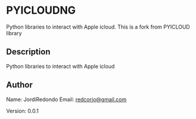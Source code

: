 
# PYICLOUDNG

Python libraries to interact with Apple icloud. This is a fork from PYICLOUD library 

## Description 

Python libraries to interact with Apple icloud 

## Author


Name: JordiRedondo 
Email: redcorjo@gmail.com


Version: 0.0.1